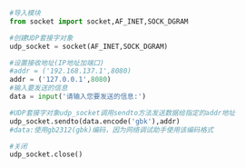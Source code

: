 
<BlogInfo id="1087" title="1.使用UPD传输数据" author="白日梦想猿" pv=0 read_times=0 pre_cost_time=0分18秒 category="网络编程" tag_list="['网络编程']" create_time="2020.05.15 18:10:02" update_time="2020.05.15 18:24:49" />

```python
#导入模块
from socket import socket,AF_INET,SOCK_DGRAM

#创建UDP套接字对象
udp_socket = socket(AF_INET,SOCK_DGRAM)

#设置接收地址(IP地址加端口)
#addr = ('192.168.137.1',8080)
addr = ('127.0.0.1',8080)
#输入要发送的信息
data = input('请输入您要发送的信息:')

#UDP套接字对象udp_socket调用sendto方法发送数据给指定的addr地址
udp_socket.sendto(data.encode('gbk'),addr)
#data:使用gb2312(gbk)编码，因为网络调试助手使用该编码格式

#关闭
udp_socket.close()
```
